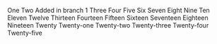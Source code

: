One
Two
Added in branch 1
Three
Four
Five
Six
Seven
Eight
Nine
Ten
Eleven
Twelve
Thirteen
Fourteen
Fifteen
Sixteen
Seventeen
Eighteen
Nineteen
Twenty
Twenty-one
Twenty-two
Twenty-three
Twenty-four
Twenty-five